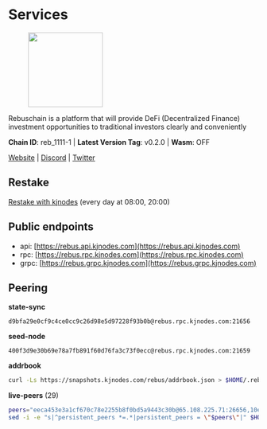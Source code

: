 # Services

<figure><img src="https://raw.githubusercontent.com/kj89/testnet_manuals/main/pingpub/logos/rebus.png" width="150" alt=""><figcaption></figcaption></figure>

Rebuschain is a platform that will provide DeFi (Decentralized Finance)  investment opportunities to traditional investors clearly and conveniently

**Chain ID**: reb_1111-1 | **Latest Version Tag**: v0.2.0 | **Wasm**: OFF

[Website](https://www.rebuschain.com) | [Discord](https://discord.gg/rebuschain) | [Twitter](https://twitter.com/RebusChain)

## Restake

[Restake with kjnodes](https://restake.app/rebus/rebusvaloper1vndzy8y55ylgpmmsc34uy8rm6kqlml6ffs9lrv) (every day at 08:00, 20:00)
## Public endpoints

* api: [https://rebus.api.kjnodes.com](https://rebus.api.kjnodes.com)
* rpc: [https://rebus.rpc.kjnodes.com](https://rebus.rpc.kjnodes.com)
* grpc: [https://rebus.grpc.kjnodes.com](https://rebus.grpc.kjnodes.com)

## Peering

**state-sync**

```text
d9bfa29e0cf9c4ce0cc9c26d98e5d97228f93b0b@rebus.rpc.kjnodes.com:21656
```

**seed-node**

```text
400f3d9e30b69e78a7fb891f60d76fa3c73f0ecc@rebus.rpc.kjnodes.com:21659
```

**addrbook**
```bash
curl -Ls https://snapshots.kjnodes.com/rebus/addrbook.json > $HOME/.rebusd/config/addrbook.json
```

**live-peers** (29)
```bash
peers="eeca453e3a1cf670c78e2255b8f0bd5a9443c30b@65.108.225.71:26656,10eb2d456219ea712c696251ddf231bbec6d987c@65.109.37.58:15656,f546370843f92e2415524a7b18f9cd528e2fd706@65.109.55.186:26656,b5bf2242c981371224e5e9e89d6c265d554c8989@65.21.202.154:21656,641b33b0e909630868133820605edf2b4ba4969a@65.109.49.109:26656,12e6bea6650a53150c01ca3897e4a0b94d6e9d4e@135.181.141.47:26656,ff7621be29e39e9fdf07f2501e1a217201ca29ee@213.239.207.175:39656,a35d28e111c1dcc1e5f3203627b449adfb4425f2@65.109.29.150:21656,1fcb45323f9045707c0c344a60d7cb906008cfaf@65.109.80.176:26656,89757803f40da51678451735445ad40d5b15e059@169.155.44.106:26656,b212d5740b2e11e54f56b072dc13b6134650cfb5@169.155.168.16:26656,ce38728ac38ebbb4a72d496d42f8e9030af441d7@162.19.137.25:26656,57f475bb44fc6f121790d523ce06fb4e0ad9ab69@141.95.65.73:17256,b8c42fcb311b47cdb8285b5697f661fbba5bf1a5@51.68.157.129:26656,a3d975c913570ad217d9a3de01a8616ad5ce20f8@142.132.128.137:26656,b1b08fe470551dca6d6631fb1bfabb814f6c1aec@54.37.129.164:54556,89ded0a3987d22e46b756fead439e2a4d25f23cb@185.144.99.30:26656,b1dcbb37514fbe215be54079e71aa39dac7fd0ae@64.5.123.203:26656,d9bfa29e0cf9c4ce0cc9c26d98e5d97228f93b0b@65.109.88.38:21656,8f023504e27873141164b6fbf1c4b788ff8d533b@159.69.200.24:26656,2b7c9ae046c35b48cb7d3d16416c3f36ab648f66@149.102.136.149:26656,3e319c765b7b48d518a2e3218efc317234b81681@142.132.159.188:26656,b570827e4397512e077028ea7121d3e19eb25bab@85.10.200.221:26656,b8137c688096d1abcf56942d335d061f212e6629@62.212.65.138:34656,0fedf7695d9e2721663c1d573d6d81a14c21533e@65.21.90.137:12856,36afb1c827f52d38d7cd328b384d644b531b5997@65.108.238.102:17256,678ded952968137c8ded8aeada337662065f1507@159.203.162.120:26656,0863966356f6532377aeba663415258d44ddbd13@88.99.164.158:40106,4a4d2e7070e05ad6c13628d2f191d96172659452@65.109.65.210:40656"
sed -i -e "s|^persistent_peers *=.*|persistent_peers = \"$peers\"|" $HOME/.rebusd/config/config.toml
```
